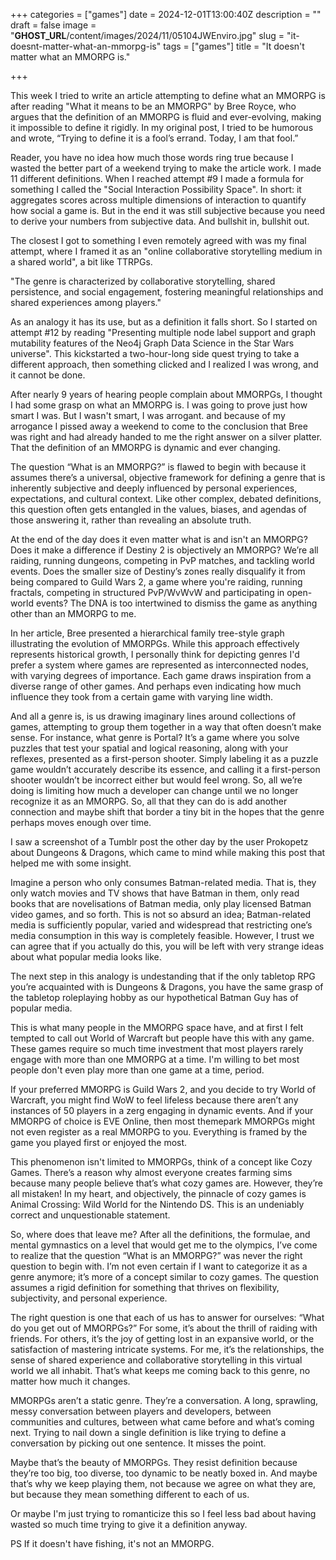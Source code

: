 +++
categories = ["games"]
date = 2024-12-01T13:00:40Z
description = ""
draft = false
image = "__GHOST_URL__/content/images/2024/11/05104JWEnviro.jpg"
slug = "it-doesnt-matter-what-an-mmorpg-is"
tags = ["games"]
title = "It doesn't matter what an MMORPG is."

+++


This week I tried to write an article attempting to define what an MMORPG is after reading "What it means to be an MMORPG" by Bree Royce, who argues that the definition of an MMORPG is fluid and ever-evolving, making it impossible to define it rigidly. In my original post, I tried to be humorous and wrote, “Trying to define it is a fool’s errand. Today, I am that fool.”

Reader, you have no idea how much those words ring true because I wasted the better part of a weekend trying to make the article work. I made 11 different definitions. When I reached attempt #9 I made a formula for something I called the "Social Interaction Possibility Space". In short: it aggregates scores across multiple dimensions of interaction to quantify how social a game is. But in the end it was still subjective because you need to derive your numbers from subjective data. And bullshit in, bullshit out.

The closest I got to something I even remotely agreed with was my final attempt, where I framed it as an "online collaborative storytelling medium in a shared world", a bit like TTRPGs.

"The genre is characterized by collaborative storytelling, shared persistence, and social engagement, fostering meaningful relationships and shared experiences among players."

As an analogy it has its use, but as a definition it falls short. So I started on attempt #12 by reading "Presenting multiple node label support and graph mutability features of the Neo4j Graph Data Science in the Star Wars universe". This kickstarted a two-hour-long side quest trying to take a different approach, then something clicked and I realized I was wrong, and it cannot be done.

After nearly 9 years of hearing people complain about MMORPGs, I thought I had some grasp on what an MMORPG is. I was going to prove just how smart I was. But I wasn't smart, I was arrogant. and because of my arrogance I pissed away a weekend to come to the conclusion that Bree was right and had already handed to me the right answer on a silver platter. That the definition of an MMORPG is dynamic and ever changing.

The question “What is an MMORPG?” is flawed to begin with because it assumes there’s a universal, objective framework for defining a genre that is inherently subjective and deeply influenced by personal experiences, expectations, and cultural context. Like other complex, debated definitions, this question often gets entangled in the values, biases, and agendas of those answering it, rather than revealing an absolute truth.

At the end of the day does it even matter what is and isn't an MMORPG? Does it make a difference if Destiny 2 is objectively an MMORPG? We’re all raiding, running dungeons, competing in PvP matches, and tackling world events. Does the smaller size of Destiny’s zones really disqualify it from being compared to Guild Wars 2, a game where you're raiding, running fractals, competing in structured PvP/WvWvW and participating in open-world events? The DNA is too intertwined to dismiss the game as anything other than an MMORPG to me.

In her article, Bree presented a hierarchical family tree-style graph illustrating the evolution of MMORPGs. While this approach effectively represents historical growth, I personally think for depicting genres I'd prefer a system where games are represented as interconnected nodes, with varying degrees of importance. Each game draws inspiration from a diverse range of other games. And perhaps even indicating how much influence they took from a certain game with varying line width.

And all a genre is, is us drawing imaginary lines around collections of games, attempting to group them together in a way that often doesn’t make sense. For instance, what genre is Portal? It’s a game where you solve puzzles that test your spatial and logical reasoning, along with your reflexes, presented as a first-person shooter. Simply labeling it as a puzzle game wouldn’t accurately describe its essence, and calling it a first-person shooter wouldn’t be incorrect either but would feel wrong. So, all we’re doing is limiting how much a developer can change until we no longer recognize it as an MMORPG. So, all that they can do is add another connection and maybe shift that border a tiny bit in the hopes that the genre perhaps moves enough over time.

I saw a screenshot of a Tumblr post the other day by the user Prokopetz about Dungeons & Dragons, which came to mind while making this post that helped me with some insight.

Imagine a person who only consumes Batman-related media. That is, they only watch movies and TV shows that have Batman in them, only read books that are novelisations of Batman media, only play licensed Batman video games, and so forth. This is not so absurd an idea; Batman-related media is sufficiently popular, varied and widespread that restricting one’s media consumption in this way is completely feasible. However, I trust we can agree that if you actually do this, you will be left with very strange ideas about what popular media looks like.

The next step in this analogy is undestanding that if the only tabletop RPG you’re acquainted with is Dungeons & Dragons, you have the same grasp of the tabletop roleplaying hobby as our hypothetical Batman Guy has of popular media.

This is what many people in the MMORPG space have, and at first I felt tempted to call out World of Warcraft but people have this with any game. These games require so much time investment that most players rarely engage with more than one MMORPG at a time. I'm willing to bet most people don't even play more than one game at a time, period.

If your preferred MMORPG is Guild Wars 2, and you decide to try World of Warcraft, you might find WoW to feel lifeless because there aren’t any instances of 50 players in a zerg engaging in dynamic events. And if your MMORPG of choice is EVE Online, then most themepark MMORPGs might not even register as a real MMORPG to you. Everything is framed by the game you played first or enjoyed the most.

This phenomenon isn't limited to MMORPGs, think of a concept like Cozy Games. There’s a reason why almost everyone creates farming sims because many people believe that’s what cozy games are. However, they’re all mistaken! In my heart, and objectively, the pinnacle of cozy games is Animal Crossing: Wild World for the Nintendo DS. This is an undeniably correct and unquestionable statement.

So, where does that leave me? After all the definitions, the formulae, and mental gymnastics on a level that would get me to the olympics, I’ve come to realize that the question “What is an MMORPG?” was never the right question to begin with. I’m not even certain if I want to categorize it as a genre anymore; it’s more of a concept similar to cozy games. The question assumes a rigid definition for something that thrives on flexibility, subjectivity, and personal experience.

The right question is one that each of us has to answer for ourselves: “What do you get out of MMORPGs?” For some, it’s about the thrill of raiding with friends. For others, it’s the joy of getting lost in an expansive world, or the satisfaction of mastering intricate systems. For me, it’s the relationships, the sense of shared experience and collaborative storytelling in this virtual world we all inhabit. That’s what keeps me coming back to this genre, no matter how much it changes.

MMORPGs aren’t a static genre. They’re a conversation. A long, sprawling, messy conversation between players and developers, between communities and cultures, between what came before and what’s coming next. Trying to nail down a single definition is like trying to define a conversation by picking out one sentence. It misses the point.

Maybe that’s the beauty of MMORPGs. They resist definition because they’re too big, too diverse, too dynamic to be neatly boxed in. And maybe that’s why we keep playing them, not because we agree on what they are, but because they mean something different to each of us.

Or maybe I'm just trying to romanticize this so I feel less bad about having wasted so much time trying to give it a definition anyway.

PS If it doesn't have fishing, it's not an MMORPG.